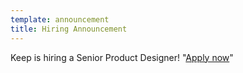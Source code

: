 ```yaml
---
template: announcement
title: Hiring Announcement
---
```

Keep is hiring a Senior Product Designer! "[Apply now](https://angel.co/l/2uspS8)"